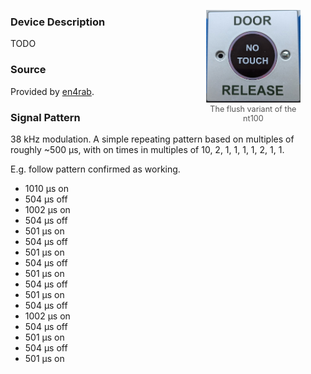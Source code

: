<style>
  .right-image {
    float: right;
    width: 30%; /* Adjust the percentage as needed */
    margin-left: 10px; /* Adjust the margin as needed */
  }
  .caption {
    text-align: center;
    font-size: 0.9em;
    color: #555;
  }
</style>

<figure class="right-image">
  <img src="img/EBNT_TF_3.png" alt="EBNT_TF_3">
  <figcaption class="caption">The flush variant of the nt100</figcaption>
</figure>

### Device Description

TODO

### Source

Provided by [en4rab](https://twitter.com/en4rab).

### Signal Pattern

38 kHz modulation. A simple repeating pattern based on multiples of roughly ~500 μs, with on times in multiples of 10, 2, 1, 1, 1, 1, 2, 1, 1.

E.g. follow pattern confirmed as working.

* 1010 μs on
* 504 μs off
* 1002 μs on
* 504 μs off
* 501 μs on
* 504 μs off
* 501 μs on
* 504 μs off
* 501 μs on
* 504 μs off
* 501 μs on
* 504 μs off
* 1002 μs on
* 504 μs off
* 501 μs on
* 504 μs off
* 501 μs on